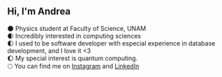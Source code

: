 ## Hi, I'm Andrea

:new_moon: Physics student at Faculty of Science, UNAM</br>
:waxing_crescent_moon: Incredibly interested in computing sciences</br>
:first_quarter_moon: I used to be software developer with especial experience in database development, and I love it <3</br>
:waxing_gibbous_moon: My special interest is quantum computing.</br>
:full_moon: You can find me on [Instagram](https://www.instagram.com/ultrxvioletx/) and [LinkedIn](www.linkedin.com/in/andrea-rodriguez-rojas)

